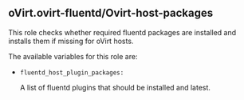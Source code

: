 ## oVirt.ovirt-fluentd/Ovirt-host-packages

This role checks whether required fluentd packages are installed
and installs them if missing for oVirt hosts.


The available variables for this role are:


- `fluentd_host_plugin_packages:`

  A list of fluentd plugins that should be installed and latest.
